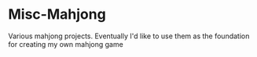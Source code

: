 # Misc-Mahjong
Various mahjong projects. Eventually I'd like to use them as the foundation for creating my own mahjong game
